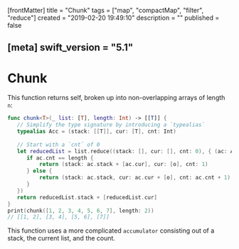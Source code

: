 [frontMatter]
title = "Chunk"
tags = ["map", "compactMap", "filter", "reduce"]
created = "2019-02-20 19:49:10"
description = ""
published = false

[meta]
swift_version = "5.1"
---

# Chunk

This function returns self, broken up into non-overlapping arrays of
length `n`:

``` Swift
func chunk<T>(_ list: [T], length: Int) -> [[T]] {
   // Simplify the type signature by introducing a `typealias`
   typealias Acc = (stack: [[T]], cur: [T], cnt: Int)
   
   // Start with a `cnt` of 0
   let reducedList = list.reduce((stack: [], cur: [], cnt: 0), { (ac: Acc, o: T) -> Acc in
      if ac.cnt == length {
          return (stack: ac.stack + [ac.cur], cur: [o], cnt: 1)
      } else {
          return (stack: ac.stack, cur: ac.cur + [o], cnt: ac.cnt + 1)
      }
   })
   return reducedList.stack + [reducedList.cur]
}
print(chunk([1, 2, 3, 4, 5, 6, 7], length: 2))
// [[1, 2], [3, 4], [5, 6], [7]]
```

This function uses a more complicated `accumulator` consisting out of a
stack, the current list, and the count.
